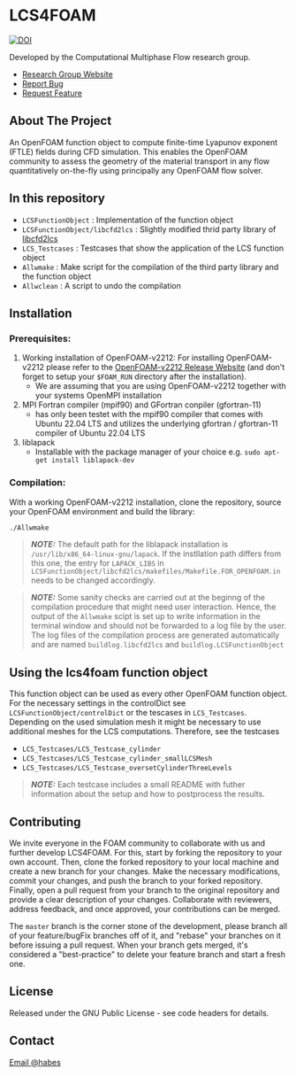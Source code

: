 #  LCS4FOAM

[![DOI](https://zenodo.org/badge/662623039.svg)](https://zenodo.org/badge/latestdoi/662623039)


Developed by the Computational Multiphase Flow research group.

* [Research Group Website](https://www.mathematik.tu-darmstadt.de/cmf/)
* [Report Bug](https://bitbucket.org/C_Habes/lcs4foam/issues?status=new&status=open)
* [Request Feature](https://bitbucket.org/C_Habes/lcs4foam/issues?status=new&status=open)

## About The Project
An OpenFOAM function object to compute finite-time Lyapunov exponent (FTLE) fields during CFD simulation.
This enables the OpenFOAM community to assess the geometry of the material transport in any flow quantitatively on-the-fly using principally any OpenFOAM flow solver.

## In this repository
 - `LCSFunctionObject` :        Implementation of the function object
 - `LCSFunctionObject/libcfd2lcs` : Slightly modified thrid party library of [libcfd2lcs](https://github.com/justin-finn/libcfd2lcs)
 - `LCS_Testcases` : Testcases that show the application of the LCS function object
 - `Allwmake` : Make script for the compilation of the third party library and the function object
 - `Allwclean` : A script to undo the compilation

## Installation
### Prerequisites:

1. Working installation of OpenFOAM-v2212: For installing OpenFOAM-v2212 please refer to the [OpenFOAM-v2212 Release Website](https://www.openfoam.com/news/main-news/openfoam-v2212) (and don't forget to setup your `$FOAM_RUN` directory after the installation).
    * We are assuming that you are using OpenFOAM-v2212 together with your systems OpenMPI installation
2. MPI Fortran compiler (mpif90) and GFortran conpiler (gfortran-11)
    * has only been testet with the mpif90 compiler that comes with Ubuntu 22.04 LTS and utilizes the underlying gfortran / gfortran-11 compiler of Ubuntu 22.04 LTS
3. liblapack
    * Installable with the package manager of your choice e.g. `sudo apt-get install liblapack-dev`
 
### Compilation:
With a working OpenFOAM-v2212 installation, clone the repository, source your OpenFOAM environment and build the library:

```bash
./Allwmake
```

> **_NOTE:_**  The default path for the liblapack installation is `/usr/lib/x86_64-linux-gnu/lapack`. If the instllation path differs from this one, the entry for `LAPACK_LIBS` in `LCSFunctionObject/libcfd2lcs/makefiles/Makefile.FOR_OPENFOAM.in` needs to be changed accordingly.

> **_NOTE:_**  Some sanity checks are carried out at the beginng of the compilation procedure that might need user interaction. Hence, the output of the `Allwmake` scipt is set up to write information in the terminal window and should not be forwarded to a log file by the user. The log files of the compilation process are generated automatically and are named `buildlog.libcfd2lcs` and `buildlog.LCSFunctionObject`

## Using the lcs4foam function object
This function object can be used as every other OpenFOAM function object. For the necessary settings in the controlDict see `LCSFunctionObject/controlDict` or the  tescases in `LCS_Testcases`.
Depending on the used simulation mesh it might be necessary to use additional meshes for the LCS computations. Therefore, see the testcases

 - `LCS_Testcases/LCS_Testcase_cylinder`
 - `LCS_Testcases/LCS_Testcase_cylinder_smallLCSMesh`
 - `LCS_Testcases/LCS_Testcase_oversetCylinderThreeLevels`

> **_NOTE:_**  Each testcase includes a small README with futher information about the setup and how to postprocess the results.

## Contributing

We invite everyone in the FOAM community to collaborate with us and further 
develop LCS4FOAM. For this, start by forking the repository to your own 
account. Then, clone the forked repository to your local machine and create a 
new branch for your changes. Make the necessary modifications, commit your 
changes, and push the branch to your forked repository. Finally, open a pull 
request from your branch to the original repository and provide a clear 
description of your changes. Collaborate with reviewers, address feedback, 
and once approved, your contributions can be merged.

The `master` branch is the corner stone of the development, please branch all of 
your feature/bugFix branches off of it, and "rebase" your branches on it before 
issuing a pull request. When your branch gets merged, it's considered a 
"best-practice" to delete your feature branch and start a fresh one.


## License

Released under the GNU Public License - see code headers for details.


## Contact

[Email @habes](mailto:constantin.habes@tu-darmstadt.de)